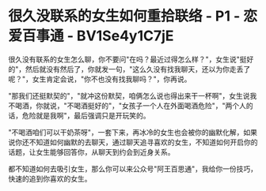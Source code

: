 # 很久没联系的女生如何重拾联络 - P1 - 恋爱百事通 - BV1Se4y1C7jE

很久没有联系的女生怎么聊，你不要问"在吗？最近过得怎么样？"，女生说"挺好的"，然后就没有然后了，你就发一句，"这么久没有找我聊天，还以为你走丢了呢？"，女生肯定会说，"你不也没有找我聊吗？"，你再说。

"那我们还挺默契的"，"就冲这份默契，咱俩怎么说也得出来干一杯啊"，女生说我不喝酒，你就说，"不喝酒挺好的"，"女孩子一个人在外面喝酒危险"，"两个人的话，危险就是我啊"，最后强调只是开玩笑的。

"不喝酒咱们可以干奶茶呀"，一套下来，再冰冷的女生也会被你的幽默化解，如果说你还不知道如何幽默的去聊天，通过聊天追寻喜欢的女生，不知道如何开启你的话题，让女生能够回答你，从聊天到约会到近身关系。

都不知道如何去吸引女生，那么你可以来公众号"阿王百思通"，我给你一份技巧，快速的追到你喜欢的女生。